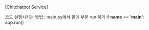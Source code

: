 [Chitchatbot Service]

코드 실행시키는 방법 : main.py에서 밑에 부분 run 하기
if __name__ == '__main__':
    app.run()
